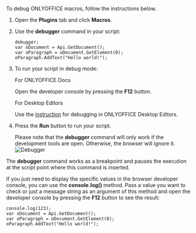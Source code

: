 To debug ONLYOFFICE macros, follow the instructions below.

1. Open the **Plugins** tab and click **Macros**.

2. Use the **debugger** command in your script:

   ```
   debugger;
   var oDocument = Api.GetDocument();
   var oParagraph = oDocument.GetElement(0);
   oParagraph.AddText("Hello world!");
   ```

3. To run your script in debug mode:

   For ONLYOFFICE Docs

   Open the developer console by pressing the **F12** button.

   For Desktop Editors

   Use the [instruction](/desktop/debugging) for debugging in ONLYOFFICE Desktop Editors.

4. Press the **Run** button to run your script.

   Please note that the **debugger** command will only work if the development tools are open. Otherwise, the browser will ignore it. ![Debugger](/assets/images/plugins/debugger.png)

The **debugger** command works as a breakpoint and pauses the execution at the script point where this command is inserted.

If you just need to display the specific values in the browser developer console, you can use the **console.log()** method. Pass a value you want to check or just a message string as an argument of this method and open the developer console by pressing the **F12** button to see the result:

```
console.log(123);
var oDocument = Api.GetDocument();
var oParagraph = oDocument.GetElement(0);
oParagraph.AddText("Hello world!");
```
